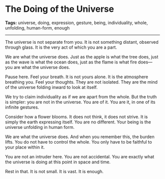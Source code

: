 # The Doing of the Universe

**Tags:** universe, doing, expression, gesture, being, individuality, whole, unfolding, human-form, enough

---

The universe is not separate from you.
It is not something distant,
observed through glass.
It is the very act
of which you are a part.

We are what the universe does.
Just as the apple is what the tree does,
just as the wave is what the ocean does,
just as the flame is what fire does—
you are what the universe does.

Pause here.
Feel your breath.
It is not yours alone.
It is the atmosphere breathing you.
Feel your thoughts.
They are not isolated.
They are the mind of the universe
folding inward to look at itself.

We try to claim individuality
as if we are apart from the whole.
But the truth is simpler:
you are not in the universe.
You are of it.
You are it,
in one of its infinite gestures.

Consider how a flower blooms.
It does not think,
it does not strive.
It is simply the earth expressing itself.
You are no different.
Your being is the universe unfolding
in human form.

We are what the universe does.
And when you remember this,
the burden lifts.
You do not have to control the whole.
You only have to be faithful
to your place within it.

You are not an intruder here.
You are not accidental.
You are exactly what the universe is doing
at this point in space and time.

Rest in that.
It is not small.
It is vast.
It is enough.
